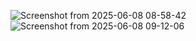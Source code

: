 

![Screenshot from 2025-06-08 08-58-42](https://github.com/user-attachments/assets/09f56c29-bdcf-4015-a2a0-03f704a02dd1)
![Screenshot from 2025-06-08 09-12-06](https://github.com/user-attachments/assets/6c076e16-27b9-44b2-b455-9bfaf950e709)
